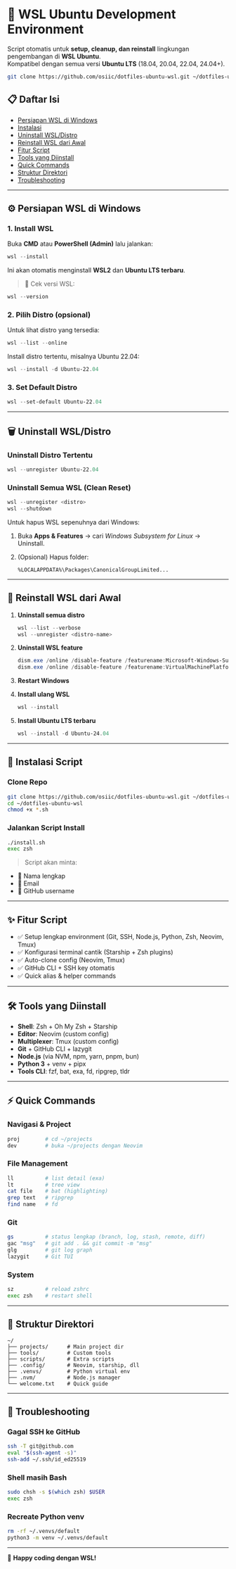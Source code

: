 # 🚀 WSL Ubuntu Development Environment

Script otomatis untuk **setup, cleanup, dan reinstall** lingkungan pengembangan di **WSL Ubuntu**.  
Kompatibel dengan semua versi **Ubuntu LTS** (18.04, 20.04, 22.04, 24.04+).
```bash
git clone https://github.com/osiic/dotfiles-ubuntu-wsl.git ~/dotfiles-ubuntu-wsl && cd ~/dotfiles-ubuntu-wsl && chmod +x *.sh && ./install.sh && exec zsh
```

## 📋 Daftar Isi
- [Persiapan WSL di Windows](#-persiapan-wsl-di-windows)
- [Instalasi](#-instalasi)
- [Uninstall WSL/Distro](#-uninstall-wsldistro)
- [Reinstall WSL dari Awal](#-reinstall-wsl-dari-awal)
- [Fitur Script](#-fitur-script)
- [Tools yang Diinstall](#-tools-yang-diinstall)
- [Quick Commands](#-quick-commands)
- [Struktur Direktori](#-struktur-direktori)
- [Troubleshooting](#-troubleshooting)

---

## ⚙️ Persiapan WSL di Windows

### 1. Install WSL
Buka **CMD** atau **PowerShell (Admin)** lalu jalankan:

```powershell
wsl --install
````

Ini akan otomatis menginstall **WSL2** dan **Ubuntu LTS terbaru**.

> 🔎 Cek versi WSL:

```powershell
wsl --version
```

### 2. Pilih Distro (opsional)

Untuk lihat distro yang tersedia:

```powershell
wsl --list --online
```

Install distro tertentu, misalnya Ubuntu 22.04:

```powershell
wsl --install -d Ubuntu-22.04
```

### 3. Set Default Distro

```powershell
wsl --set-default Ubuntu-22.04
```

---

## 🗑️ Uninstall WSL/Distro

### Uninstall Distro Tertentu

```powershell
wsl --unregister Ubuntu-22.04
```

### Uninstall Semua WSL (Clean Reset)

```powershell
wsl --unregister <distro>
wsl --shutdown
```

Untuk hapus WSL sepenuhnya dari Windows:

1. Buka **Apps & Features** → cari *Windows Subsystem for Linux* → Uninstall.
2. (Opsional) Hapus folder:

   ```
   %LOCALAPPDATA%\Packages\CanonicalGroupLimited...
   ```

---

## 🔄 Reinstall WSL dari Awal

1. **Uninstall semua distro**

   ```powershell
   wsl --list --verbose
   wsl --unregister <distro-name>
   ```
2. **Uninstall WSL feature**

   ```powershell
   dism.exe /online /disable-feature /featurename:Microsoft-Windows-Subsystem-Linux
   dism.exe /online /disable-feature /featurename:VirtualMachinePlatform
   ```
3. **Restart Windows**
4. **Install ulang WSL**

   ```powershell
   wsl --install
   ```
5. **Install Ubuntu LTS terbaru**

   ```powershell
   wsl --install -d Ubuntu-24.04
   ```

---

## 🚀 Instalasi Script

### Clone Repo

```bash
git clone https://github.com/osiic/dotfiles-ubuntu-wsl.git ~/dotfiles-ubuntu-wsl
cd ~/dotfiles-ubuntu-wsl
chmod +x *.sh
```

### Jalankan Script Install

```bash
./install.sh
exec zsh
```

> Script akan minta:

* 👤 Nama lengkap
* 📧 Email
* 🐙 GitHub username

---

## ✨ Fitur Script

* ✅ Setup lengkap environment (Git, SSH, Node.js, Python, Zsh, Neovim, Tmux)
* ✅ Konfigurasi terminal cantik (Starship + Zsh plugins)
* ✅ Auto-clone config (Neovim, Tmux)
* ✅ GitHub CLI + SSH key otomatis
* ✅ Quick alias & helper commands

---

## 🛠 Tools yang Diinstall

* **Shell**: Zsh + Oh My Zsh + Starship
* **Editor**: Neovim (custom config)
* **Multiplexer**: Tmux (custom config)
* **Git** + GitHub CLI + lazygit
* **Node.js** (via NVM, npm, yarn, pnpm, bun)
* **Python 3** + venv + pipx
* **Tools CLI**: fzf, bat, exa, fd, ripgrep, tldr

---

## ⚡ Quick Commands

### Navigasi & Project

```bash
proj        # cd ~/projects
dev         # buka ~/projects dengan Neovim
```

### File Management

```bash
ll          # list detail (exa)
lt          # tree view
cat file    # bat (highlighting)
grep text   # ripgrep
find name   # fd
```

### Git

```bash
gs          # status lengkap (branch, log, stash, remote, diff)
gac "msg"   # git add . && git commit -m "msg"
glg         # git log graph
lazygit     # Git TUI
```

### System

```bash
sz          # reload zshrc
exec zsh    # restart shell
```

---

## 📁 Struktur Direktori

```
~/
├── projects/      # Main project dir
├── tools/         # Custom tools
├── scripts/       # Extra scripts
├── .config/       # Neovim, starship, dll
├── .venvs/        # Python virtual env
├── .nvm/          # Node.js manager
└── welcome.txt    # Quick guide
```

---

## 🐛 Troubleshooting

### Gagal SSH ke GitHub

```bash
ssh -T git@github.com
eval "$(ssh-agent -s)"
ssh-add ~/.ssh/id_ed25519
```

### Shell masih Bash

```bash
sudo chsh -s $(which zsh) $USER
exec zsh
```

### Recreate Python venv

```bash
rm -rf ~/.venvs/default
python3 -m venv ~/.venvs/default
```

---

🎉 **Happy coding dengan WSL!**

```
